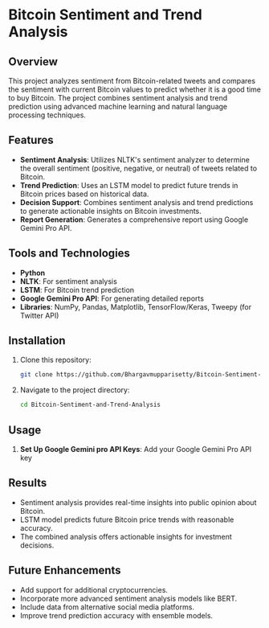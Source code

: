 # Bitcoin Sentiment and Trend Analysis

## Overview
This project analyzes sentiment from Bitcoin-related tweets and compares the sentiment with current Bitcoin values to predict whether it is a good time to buy Bitcoin. The project combines sentiment analysis and trend prediction using advanced machine learning and natural language processing techniques.

## Features
- **Sentiment Analysis**: Utilizes NLTK's sentiment analyzer to determine the overall sentiment (positive, negative, or neutral) of tweets related to Bitcoin.
- **Trend Prediction**: Uses an LSTM model to predict future trends in Bitcoin prices based on historical data.
- **Decision Support**: Combines sentiment analysis and trend predictions to generate actionable insights on Bitcoin investments.
- **Report Generation**: Generates a comprehensive report using Google Gemini Pro API.

## Tools and Technologies
- **Python**
- **NLTK**: For sentiment analysis
- **LSTM**: For Bitcoin trend prediction
- **Google Gemini Pro API**: For generating detailed reports
- **Libraries**: NumPy, Pandas, Matplotlib, TensorFlow/Keras, Tweepy (for Twitter API)

## Installation
1. Clone this repository:
   ```bash
   git clone https://github.com/Bhargavmupparisetty/Bitcoin-Sentiment-and-Trend-Analysis.git
   ```
2. Navigate to the project directory:
   ```bash
   cd Bitcoin-Sentiment-and-Trend-Analysis
   ```

## Usage
1. **Set Up Google Gemini pro API Keys**: Add your Google Gemini Pro API key


## Results
- Sentiment analysis provides real-time insights into public opinion about Bitcoin.
- LSTM model predicts future Bitcoin price trends with reasonable accuracy.
- The combined analysis offers actionable insights for investment decisions.

## Future Enhancements
- Add support for additional cryptocurrencies.
- Incorporate more advanced sentiment analysis models like BERT.
- Include data from alternative social media platforms.
- Improve trend prediction accuracy with ensemble models.
